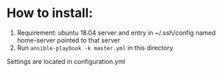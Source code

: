 # How to install:

1. Requirement: ubuntu 18.04 server and entry in ~/.ssh/config named home-server pointed to that server
2. Run `ansible-playbook -k master.yml` in this directory

Settings are located in configuration.yml
